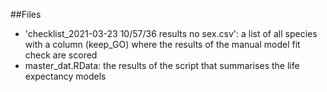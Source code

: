 ##Files 

- 'checklist_2021-03-23 10/57/36 results no sex.csv': a list of all species with a column (keep_GO) where the results of the manual model fit check are scored
- master_dat.RData: the results of the script that summarises the life expectancy models
